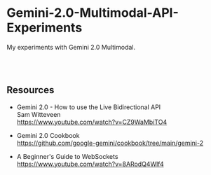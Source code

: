 # Gemini-2.0-Multimodal-API-Experiments
My experiments with Gemini 2.0 Multimodal.

<br>
<br>

## Resources

- Gemini 2.0 - How to use the Live Bidirectional API<br>
  Sam Witteveen<br>
  https://www.youtube.com/watch?v=CZ9WaMbiTO4

- Gemini 2.0 Cookbook<br>
  https://github.com/google-gemini/cookbook/tree/main/gemini-2

- A Beginner's Guide to WebSockets<br>
  https://www.youtube.com/watch?v=8ARodQ4Wlf4
